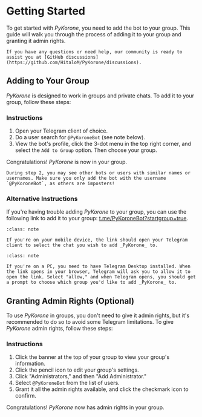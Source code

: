 # Getting Started

To get started with _PyKorone_, you need to add the bot to your group. This guide will walk you through the process of adding it to your group and granting it admin rights.

```{hint}
If you have any questions or need help, our community is ready to assist you at [GitHub discussions](https://github.com/HitaloM/PyKorone/discussions).
```

## Adding to Your Group

_PyKorone_ is designed to work in groups and private chats. To add it to your group, follow these steps:

### Instructions

1. Open your Telegram client of choice.
2. Do a user search for `@PyKoroneBot` (see note below).
3. View the bot's profile, click the 3-dot menu in the top right corner, and select the `Add to Group` option. Then choose your group.

Congratulations! _PyKorone_ is now in your group.

```{attention}
During step 2, you may see other bots or users with similar names or usernames. Make sure you only add the bot with the username `@PyKoroneBot`, as others are imposters!
```

### Alternative Instructions

If you're having trouble adding _PyKorone_ to your group, you can use the following link to add it to your group: [t.me/PyKoroneBot?startgroup=true](https://t.me/PyKoroneBot?startgroup=true).

```{admonition} Note: For Mobile Devices
:class: note

If you're on your mobile device, the link should open your Telegram client to select the chat you wish to add _PyKorone_ to.
```

```{admonition} Note: For PC
:class: note

If you're on a PC, you need to have Telegram Desktop installed. When the link opens in your browser, Telegram will ask you to allow it to open the link. Select "allow," and when Telegram opens, you should get a prompt to choose which group you'd like to add _PyKorone_ to.
```

## Granting Admin Rights (Optional)

To use _PyKorone_ in groups, you don't need to give it admin rights, but it's recommended to do so to avoid some Telegram limitations. To give _PyKorone_ admin rights, follow these steps:

### Instructions

1. Click the banner at the top of your group to view your group's information.
2. Click the pencil icon to edit your group's settings.
3. Click "Administrators," and then "Add Administrator."
4. Select `@PyKoroneBot` from the list of users.
5. Grant it all the admin rights available, and click the checkmark icon to confirm.

Congratulations! _PyKorone_ now has admin rights in your group.
